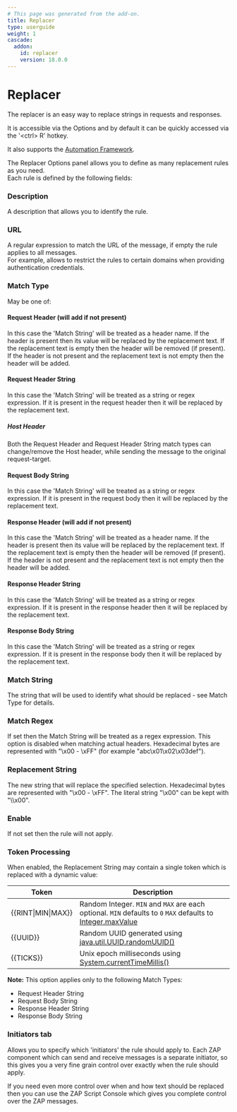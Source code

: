 ```yaml
---
# This page was generated from the add-on.
title: Replacer
type: userguide
weight: 1
cascade:
  addon:
    id: replacer
    version: 18.0.0
---
```


# Replacer

The replacer is an easy way to replace strings in requests and responses.

It is accessible via the Options and by default it can be quickly accessed via the '\<ctrl\> R' hotkey.

It also supports the [Automation Framework](/docs/desktop/addons/replacer/automation/).

The Replacer Options panel allows you to define as many replacement rules as you need.  
Each rule is defined by the following fields:

### Description

A description that allows you to identify the rule.

### URL

A regular expression to match the URL of the message, if empty the rule applies to all messages.  
For example, allows to restrict the rules to certain domains when providing authentication credentials.

### Match Type

May be one of:

#### Request Header (will add if not present)

In this case the 'Match String' will be treated as a header name. If the header is present then its value will be replaced by the replacement text. If the replacement text is empty then the header will be removed (if present). If the header is not present and the replacement text is not empty then the header will be added.

#### Request Header String

In this case the 'Match String' will be treated as a string or regex expression. If it is present in the request header then it will be replaced by the replacement text.

##### Host Header

Both the Request Header and Request Header String match types can change/remove the Host header, while sending the message to the original request-target.

#### Request Body String

In this case the 'Match String' will be treated as a string or regex expression. If it is present in the request body then it will be replaced by the replacement text.

#### Response Header (will add if not present)

In this case the 'Match String' will be treated as a header name. If the header is present then its value will be replaced by the replacement text. If the replacement text is empty then the header will be removed (if present). If the header is not present and the replacement text is not empty then the header will be added.

#### Response Header String

In this case the 'Match String' will be treated as a string or regex expression. If it is present in the response header then it will be replaced by the replacement text.

#### Response Body String

In this case the 'Match String' will be treated as a string or regex expression. If it is present in the response body then it will be replaced by the replacement text.

### Match String

The string that will be used to identify what should be replaced - see Match Type for details.

### Match Regex

If set then the Match String will be treated as a regex expression. This option is disabled when matching actual headers. Hexadecimal bytes are represented with "\\x00 - \\xFF" (for example "abc\\x01\\x02\\x03def").

### Replacement String

The new string that will replace the specified selection.
Hexadecimal bytes are represented with "\\x00 - \\xFF".
The literal string "\\x00" can be kept with "\\\\x00".

### Enable

If not set then the rule will not apply.

### Token Processing

When enabled, the Replacement String may contain a single token which is replaced with a dynamic value:

|       Token        |                                                                                                Description                                                                                                |
|--------------------|-----------------------------------------------------------------------------------------------------------------------------------------------------------------------------------------------------------|
| {{RINT\|MIN\|MAX}} | Random Integer. `MIN` and `MAX` are each optional. `MIN` defaults to `0` `MAX` defaults to [Integer.maxValue](https://docs.oracle.com/javase/8/docs/api/constant-values.html#java.lang.Integer.MAX_VALUE) |
| {{UUID}}           | Random UUID generated using [java.util.UUID.randomUUID()](https://docs.oracle.com/javase/8/docs/api/java/util/UUID.html#randomUUID--)                                                                     |
| {{TICKS}}          | Unix epoch milliseconds using [System.currentTimeMillis()](https://docs.oracle.com/javase/8/docs/api/java/lang/System.html#currentTimeMillis--)                                                           |

**Note:** This option applies only to the following Match Types:

* Request Header String
* Request Body String
* Response Header String
* Response Body String

### Initiators tab

Allows you to specify which 'initiators' the rule should apply to. Each ZAP component which can send and receive messages is a separate initiator, so this gives you a very fine grain control over exactly when the rule should apply.

If you need even more control over when and how text should be replaced then you can use the ZAP Script Console which
gives you complete control over the ZAP messages.
